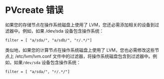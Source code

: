 ﻿# PVcreate 错误

如果您的存储节点在操作系统磁盘上使用了 LVM，您还必需添加相关的设备到过滤器中。例如，如果 /dev/sda 设备包含操作系统：

    filter = [ "a/sda/", "a/sdb/", "r/.*/"]

类似地，如果您的计算节点在操作系统磁盘上使用了 LVM，您也必需修改这些节点上 /etc/lvm/lvm.conf 文件中的过滤器，将操作系统磁盘包含到过滤器中。例如，如果``/dev/sda`` 设备包含操作系统：

    filter = [ "a/sda/", "r/.*/"]




